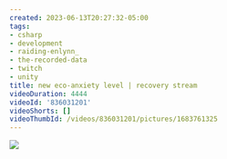 ```yaml
---
created: 2023-06-13T20:27:32-05:00
tags:
- csharp
- development
- raiding-enlynn_
- the-recorded-data
- twitch
- unity
title: new eco-anxiety level | recovery stream
videoDuration: 4444
videoId: '836031201'
videoShorts: []
videoThumbId: /videos/836031201/pictures/1683761325
---
```


![](20230614012732.jpg)
